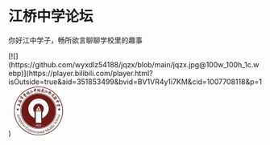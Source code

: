 <html>
<body>
	<h1>江桥中学论坛</h1>
	<p>你好江中学子，畅所欲言聊聊学校里的趣事</p>
	[![](https://github.com/wyxdlz54188/jqzx/blob/main/jqzx.jpg@100w_100h_1c.webp)](https://player.bilibili.com/player.html?isOutside=true&aid=351853499&bvid=BV1VR4y1i7KM&cid=1007708118&p=1)
	<img src="https://github.com/wyxdlz54188/jqzx/blob/main/jqzx.jpg" alt="Pulpit rock" width="100" height="100">
</html>
